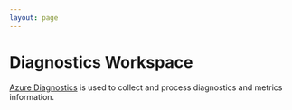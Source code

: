 ```yaml
---
layout: page
---
```


# Diagnostics Workspace
[Azure Diagnostics](https://learn.microsoft.com/en-us/azure/azure-monitor/) is used to collect and process diagnostics and metrics information.